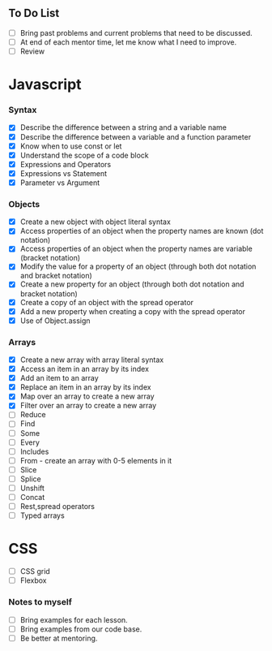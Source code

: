 ## To Do List

- [ ] Bring past problems and current problems that need to be discussed.
- [ ] At end of each mentor time, let me know what I need to improve.
- [ ] Review

# Javascript

### Syntax

- [x] Describe the difference between a string and a variable name
- [x] Describe the difference between a variable and a function parameter
- [x] Know when to use const or let
- [x] Understand the scope of a code block
- [x] Expressions and Operators
- [x] Expressions vs Statement
- [x] Parameter vs Argument

### Objects

- [x] Create a new object with object literal syntax
- [x] Access properties of an object when the property names are known (dot notation)
- [x] Access properties of an object when the property names are variable (bracket notation)
- [x] Modify the value for a property of an object (through both dot notation and bracket notation)
- [x] Create a new property for an object (through both dot notation and bracket notation)
- [x] Create a copy of an object with the spread operator
- [x] Add a new property when creating a copy with the spread operator
- [x] Use of Object.assign

### Arrays

- [x] Create a new array with array literal syntax
- [x] Access an item in an array by its index
- [x] Add an item to an array
- [x] Replace an item in an array by its index
- [x] Map over an array to create a new array
- [x] Filter over an array to create a new array
- [ ] Reduce
- [ ] Find
- [ ] Some
- [ ] Every
- [ ] Includes
- [ ] From - create an array with 0-5 elements in it
- [ ] Slice
- [ ] Splice
- [ ] Unshift
- [ ] Concat
- [ ] Rest,spread operators
- [ ] Typed arrays

# CSS

- [ ] CSS grid
- [ ] Flexbox

### Notes to myself

- [ ] Bring examples for each lesson.
- [ ] Bring examples from our code base.
- [ ] Be better at mentoring.
